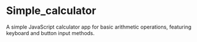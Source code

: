 # Simple_calculator
A simple JavaScript calculator app for basic arithmetic operations, featuring keyboard and button input methods.
